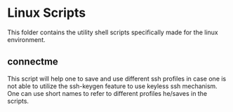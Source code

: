 Linux Scripts
=============

This folder contains the utility shell scripts specifically made for the linux environment.

connectme
---------

This script will help one to save and use different ssh profiles in case one is not able to utilize the ssh-keygen feature to use keyless ssh mechanism. One can use short names to refer to different profiles he/saves in the scripts.